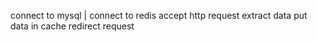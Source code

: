 connect to mysql | connect to redis 
accept http request 
extract data
put data in cache
redirect request